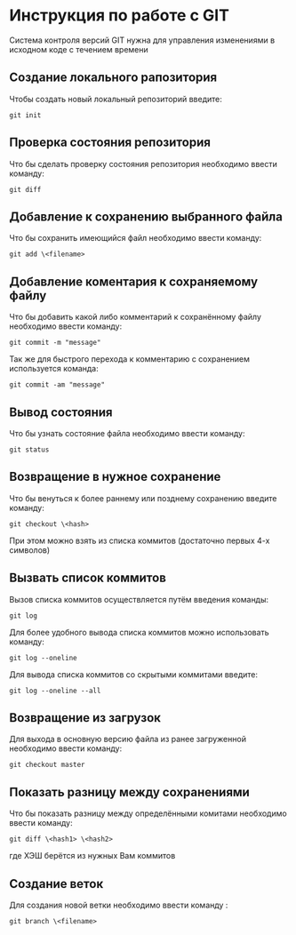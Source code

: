 # **Инструкция по работе с GIT**

Система контроля версий GIT нужна для управления изменениями в исходном коде с течением времени

## Создание локального рапозитория

Чтобы создать новый локальный репозиторий введите:

    git init

## Проверка состояния репозитория

Что бы сделать проверку состояния репозитория необходимо ввести команду:

    git diff

## Добавление к сохранению выбранного файла

Что бы сохранить имеющийся файл необходимо ввести команду:

    git add \<filename>

## Добавление коментария к сохраняемому файлу

Что бы добавить какой либо комментарий к сохранённому файлу необходимо ввести команду:

    git commit -m "message"

Так же для быстрого перехода к комментарию с сохранением используется команда:

    git commit -am "message"

## Вывод состояния

Что бы узнать состояние файла необходимо ввести команду:

    git status

## Возвращение в нужное сохранение

Что бы венуться к более раннему или позднему сохранению введите команду:

    git checkout \<hash>

При этом <hash> можно взять из списка коммитов (достаточно первых 4-х символов)

## Вызвать список коммитов

Вызов списка коммитов осуществляется путём введения команды:

    git log

Для более удобного вывода списка коммитов можно использовать команду:

    git log --oneline

Для вывода списка коммитов со скрытыми коммитами введите:

    git log --oneline --all

## Возвращение из загрузок

Для выхода в основную версию файла из ранее загруженной необходимо ввести команду:

    git checkout master

## Показать разницу между сохранениями

Что бы показать разницу между определёнными комитами необходимо ввести команду:

    git diff \<hash1> \<hash2>

где ХЭШ берётся из нужных Вам коммитов

## Создание веток

Для создания новой ветки необходимо ввести команду :

    git branch \<filename>



